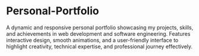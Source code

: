 # Personal-Portfolio
A dynamic and responsive personal portfolio showcasing my projects, skills, and achievements in web development and software engineering. Features interactive design, smooth animations, and a user-friendly interface to highlight creativity, technical expertise, and professional journey effectively.
